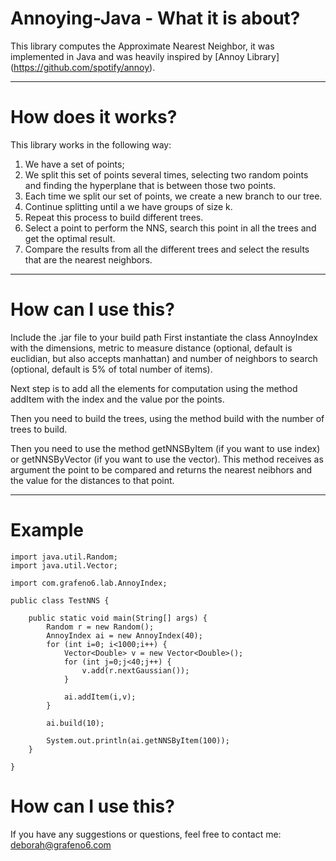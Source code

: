 # Annoying-Java - What it is about?

This library computes the Approximate Nearest Neighbor, it was implemented in Java and was heavily inspired by [Annoy Library] (https://github.com/spotify/annoy).
___

# How does it works?

This library works in the following way:

1. We have a set of points;
2. We split this set of points several times, selecting two random points and finding the hyperplane that is between those two points.
3. Each time we split our set of points, we create a new branch to our tree.
4. Continue splitting until a we have groups of size k.
5. Repeat this process to build different trees.
6. Select a point to perform the NNS, search this point in all the trees and get the optimal result.
7. Compare the results from all the different trees and select the results that are the nearest neighbors.
___

# How can I use this?

Include the .jar file to your build path
First instantiate the class AnnoyIndex with the dimensions, metric to measure distance (optional, default is euclidian, but also accepts manhattan) and number of neighbors to search (optional, default is 5% of total number of items).

Next step is to add all the elements for computation using the method addItem with the index and the value por the points.

Then you need to build the trees, using the method build with the number of trees to build.

Then you need to use the method getNNSByItem (if you want to use index) or getNNSByVector (if you want to use the vector). This method receives as argument the point to be compared and returns the nearest neibhors and the value for the distances to that point.
___

# Example


```
import java.util.Random;
import java.util.Vector;

import com.grafeno6.lab.AnnoyIndex;

public class TestNNS {

	public static void main(String[] args) {
		Random r = new Random();
		AnnoyIndex ai = new AnnoyIndex(40);
		for (int i=0; i<1000;i++) {
			Vector<Double> v = new Vector<Double>();
			for (int j=0;j<40;j++) {
				v.add(r.nextGaussian());
			}

			ai.addItem(i,v);
		}	
		
		ai.build(10);

		System.out.println(ai.getNNSByItem(100));
	}

}
```

# How can I use this?

If you have any suggestions or questions, feel free to contact me: deborah@grafeno6.com

